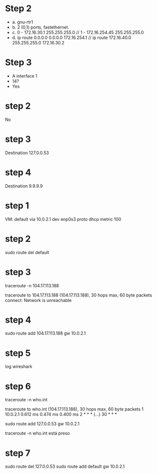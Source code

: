 # Step 2
- a. gnu-rtr1
- b. 2 (0,1) ports, fastethernet.
- c. 0 - 172.16.30.1 255.255.255.0 // 1 - 172.16.254.45 255.255.255.0
- d. ip route 0.0.0.0 0.0.0.0 172.16.254.1 // ip route 172.16.40.0 255.255.255.0 172.16.30.2

# Step 3
- A interface 1
- 14?
- Yes

# step 2
No

# step 3
Destination 127.0.0.53

# step 4
Destination 9.9.9.9

# step 1
VM:
default via 10.0.2.1 dev enp0s3 proto dhcp metric 100 

# step 2
sudo route del default

# step 3
traceroute -n 104.17.113.188 

traceroute to 104.17.113.188 (104.17.113.188), 30 hops max, 60 byte packets
connect: Network is unreachable

# step 4
sudo route add 104.17.113.188 gw 10.0.2.1

# step 5
log wireshark

# step 6
traceroute -n who.int

traceroute to who.int (104.17.113.188), 30 hops max, 60 byte packets
 1  10.0.2.1  0.612 ms  0.474 ms  0.400 ms
 2  * * *
 (...)
 30 * * *

sudo route add 127.0.0.53 gw 10.0.2.1

traceroute -n who.int está preso

# step 7

sudo route del 127.0.0.53
sudo route add default gw 10.0.2.1
